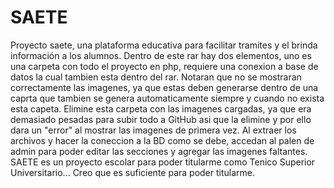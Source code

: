 # SAETE
Proyecto saete, una plataforma educativa para facilitar tramites y el brinda información a los alumnos.
Dentro de este rar hay dos elementos, uno es una carpeta con todo el proyecto en php, requiere una conexion a base de datos la cual tambien esta dentro del rar.
Notaran que no se mostraran correctamente las imagenes, ya que estas deben generarse dentro de una caprta que tambien se genera automaticamente siempre y cuando no exista esta capeta. Elimine esta carpeta con las imagenes cargadas, ya que era demasiado pesadas para subir todo a GitHub asi que la elimine y por ello dara un "error" al mostrar las imagenes de primera vez.
Al extraer los archivos y hacer la coneccion a la BD como se debe, accedan al palen de admin para poder editar las secciones y agregar las imagenes faltantes.
SAETE es un proyecto escolar para poder titularme como Tenico Superior Universitario... Creo que es suficiente para poder titularme.
